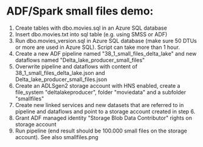 # ADF/Spark small files demo:

1. Create tables with dbo.movies.sql in an Azure SQL database
2. Insert dbo.movies.txt into sql table (e.g. using SMSS or ADF)
3. Run dbo.movies_version.sql in Azure SQL database (make sure 50 DTUs or more are used in Azure SQL). Script can take more than 1 hour.
4. Create a new ADF pipeline named "38_1_small_files_delta_lake" and new dataflows named "Delta_lake_producer_small_files"
5. Overwrite pipeline and dataflows with content of 38_1_small_files_delta_lake.json and Delta_lake_producer_small_files.json
6. Create an ADLSgen2 storage account with HNS enabled, create a file_system "deltalakeproducer", folder "moviedata" and a subfolder "smallfiles" 
7. Create new linked services and new datasets that are referred to in pipeline and dataflows and point to a storage account created in step 6.
8. Grant ADF managed identity "Storage Blob Data Contributor" rights on storage account
9. Run pipeline (end result should be 100.000 small files on the storage account). See also smallfiles.png
